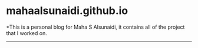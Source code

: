 # mahaalsunaidi.github.io

*This is a personal blog for Maha S Alsunaidi, it contains all of the project that I worked on.

------

